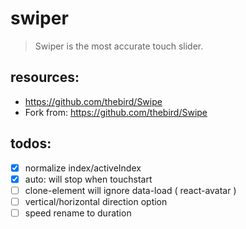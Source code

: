# swiper
> Swiper is the most accurate touch slider.

## resources:
+ https://github.com/thebird/Swipe
+ Fork from: https://github.com/thebird/Swipe



## todos:
- [x] normalize index/activeIndex
- [x] auto: will stop when touchstart
- [ ] clone-element will ignore data-load ( react-avatar )
- [ ] vertical/horizontal direction option
- [ ] speed rename to duration
